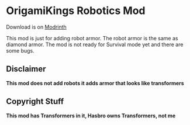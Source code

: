 # **OrigamiKings Robotics Mod**
Download is on [Modrinth](https://modrinth.com/mod/origamikings-robotics-armor-mod)

This mod is just for adding robot armor. The robot armor is the same as diamond armor. The mod is not ready for Survival mode yet and there are some bugs. 

## **Disclaimer**
**This mod does not add robots it adds armor that looks like transformers**

## Copyright Stuff
**This mod has Transformers in it, Hasbro owns Transformers, not me**
